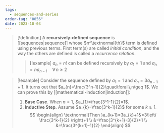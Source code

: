```yaml
---
tags:
  - sequences-and-series
order-tag: "0056"
date: 2023-10-03
---
```

>[!definition]
>A **recursively-defined sequence** is [[sequences|sequence]] whose $n^\textnormal{th}$ term is defined using previous terms.
>First term(s) are called *initial condition*, and the way the others are defined is called a *recurrence relation*.
>
>>[!example]
>>$a_{n}=n!$ can be defined recursively by $a_{1}=1$ and $a_{n}=na_{n-1}\quad\forall\,n\geq 2$

>[!example]
>Consider the sequence defined by $a_{1}=1$ and $a_{n}=3a_{n-1}+1$.
>It turns out that $a_{n}=\frac{3^n-1}{2}\quad\forall\,n\geq 1$.
>We can prove this by [[mathematical-induction|induction]]:
>1. **Base Case.** When $n=1$, $a_{1}=\frac{3^1-1}{2}=1$.
>2. **Inductive Step.** Assume $a_{k}=\frac{3^k-1}{2}$ for some $k\geq 1$.
>$$
\begin{align}
\textnormal{Then }a_{k+1}=3a_{k}+1&=3\left( \frac{3^k-1}{2} \right)+1 \\
&=\frac{3^{k+1}-3}{2}+1 \\
&=\frac{3^{k+1}-1}{2}
\end{align}
$$





